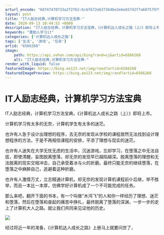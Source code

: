 ```yaml
---
arturl_encode: "68747470733a2f2f62:6c6f672e6373646e2e6e65742f7a687579756e7869616e6768:752f61727469636c652f64657461696c732f36353636323638"
layout: post
title: "IT人励志经典,计算机学习方法宝典-"
date: 2020-09-13 10:44:53 +0800
description: "IT人励志经典，计算机学习方法宝典，《计算机达人成长之路（上）》即将上市。计算机学习有太多的无奈，计"
keywords: "激励人学习it"
categories: ['计算机达人成长之路']
tags: ['生活', '游戏', '任务']
artid: "6566268"
image:
    path: https://api.vvhan.com/api/bing?rand=sj&artid=6566268
    alt: "IT人励志经典,计算机学习方法宝典-"
render_with_liquid: false
featuredImage: https://bing.ee123.net/img/rand?artid=6566268
featuredImagePreview: https://bing.ee123.net/img/rand?artid=6566268
---
```


# IT人励志经典，计算机学习方法宝典

IT人励志经典，计算机学习方法宝典，《计算机达人成长之路（上）》即将上市。

计算机学习有太多的无奈，计算机学生有太多的迷茫。

也许有人急于设计出理想的程序，去无奈的发现从学校的课程居然无法找到设计理想程序的方法，于是不再相信课程的安排，平添了理想与现实的迷茫。

也许有人迷失在大学无忧无虑的生活中，沉迷游戏，忘却学习，在堕落之中无法自拔，即使清醒，妄图脱离堕落，却无奈的发现早已越陷越深。脱离堕落的理想和无法脱离的现实交相冲击，自己承受着冰与火的折磨。最终只能无奈的继续堕落，在堕落之中麻醉自己，逃避着这种折磨。

也许有人激情万丈，立志精通计算机，却无奈的发现计算机课程前仆后继，举不胜举，而且一本比一本厚，仿佛学好计算机成了一个不可能完成的任务。

那么来吧，翻开下面的书本，有一个叫做“木鸿飞”的人和你一样经历了理想、迷茫和堕落，然后在堕落和奋起的痛苦中挣扎，最终脱离了堕落的深渊，一步一步的走上了计算机大人之路。就让我们共同来见证他的历史。

![](http://hi.csdn.net/attachment/201106/24/0_13089074195Tq8.gif)

经过将近一年的准备，《计算机达人成长之路》上册马上就要问世了，